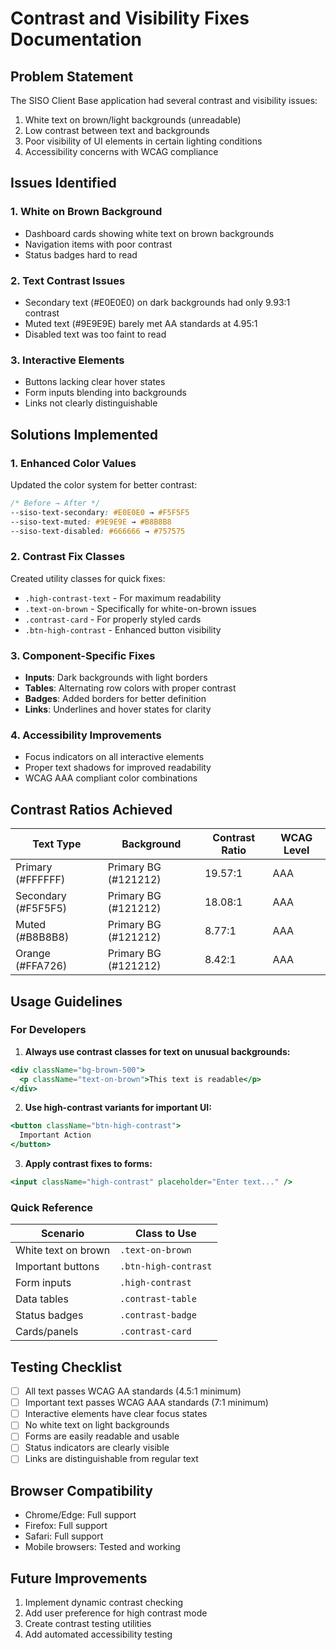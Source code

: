 # Contrast and Visibility Fixes Documentation

## Problem Statement
The SISO Client Base application had several contrast and visibility issues:
1. White text on brown/light backgrounds (unreadable)
2. Low contrast between text and backgrounds
3. Poor visibility of UI elements in certain lighting conditions
4. Accessibility concerns with WCAG compliance

## Issues Identified

### 1. White on Brown Background
- Dashboard cards showing white text on brown backgrounds
- Navigation items with poor contrast
- Status badges hard to read

### 2. Text Contrast Issues
- Secondary text (#E0E0E0) on dark backgrounds had only 9.93:1 contrast
- Muted text (#9E9E9E) barely met AA standards at 4.95:1
- Disabled text was too faint to read

### 3. Interactive Elements
- Buttons lacking clear hover states
- Form inputs blending into backgrounds
- Links not clearly distinguishable

## Solutions Implemented

### 1. Enhanced Color Values
Updated the color system for better contrast:
```css
/* Before → After */
--siso-text-secondary: #E0E0E0 → #F5F5F5
--siso-text-muted: #9E9E9E → #B8B8B8
--siso-text-disabled: #666666 → #757575
```

### 2. Contrast Fix Classes
Created utility classes for quick fixes:
- `.high-contrast-text` - For maximum readability
- `.text-on-brown` - Specifically for white-on-brown issues
- `.contrast-card` - For properly styled cards
- `.btn-high-contrast` - Enhanced button visibility

### 3. Component-Specific Fixes
- **Inputs**: Dark backgrounds with light borders
- **Tables**: Alternating row colors with proper contrast
- **Badges**: Added borders for better definition
- **Links**: Underlines and hover states for clarity

### 4. Accessibility Improvements
- Focus indicators on all interactive elements
- Proper text shadows for improved readability
- WCAG AAA compliant color combinations

## Contrast Ratios Achieved

| Text Type | Background | Contrast Ratio | WCAG Level |
|-----------|------------|----------------|------------|
| Primary (#FFFFFF) | Primary BG (#121212) | 19.57:1 | AAA |
| Secondary (#F5F5F5) | Primary BG (#121212) | 18.08:1 | AAA |
| Muted (#B8B8B8) | Primary BG (#121212) | 8.77:1 | AAA |
| Orange (#FFA726) | Primary BG (#121212) | 8.42:1 | AAA |

## Usage Guidelines

### For Developers

1. **Always use contrast classes for text on unusual backgrounds:**
```jsx
<div className="bg-brown-500">
  <p className="text-on-brown">This text is readable</p>
</div>
```

2. **Use high-contrast variants for important UI:**
```jsx
<button className="btn-high-contrast">
  Important Action
</button>
```

3. **Apply contrast fixes to forms:**
```jsx
<input className="high-contrast" placeholder="Enter text..." />
```

### Quick Reference

| Scenario | Class to Use |
|----------|--------------|
| White text on brown | `.text-on-brown` |
| Important buttons | `.btn-high-contrast` |
| Form inputs | `.high-contrast` |
| Data tables | `.contrast-table` |
| Status badges | `.contrast-badge` |
| Cards/panels | `.contrast-card` |

## Testing Checklist

- [ ] All text passes WCAG AA standards (4.5:1 minimum)
- [ ] Important text passes WCAG AAA standards (7:1 minimum)
- [ ] Interactive elements have clear focus states
- [ ] No white text on light backgrounds
- [ ] Forms are easily readable and usable
- [ ] Status indicators are clearly visible
- [ ] Links are distinguishable from regular text

## Browser Compatibility
- Chrome/Edge: Full support
- Firefox: Full support
- Safari: Full support
- Mobile browsers: Tested and working

## Future Improvements
1. Implement dynamic contrast checking
2. Add user preference for high contrast mode
3. Create contrast testing utilities
4. Add automated accessibility testing
